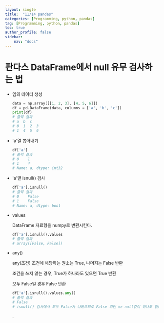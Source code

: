 ```yaml
---
layout: single
title:  "11/14 pandas"
categories: [Programming, python, pandas]
tag: [Programming, python, pandas]
toc: true
author_profile: false
sidebar:
    nav: "docs"
---
```


# 판다스 DataFrame에서 null 유무 검사하는 법 

* 임의 데이터 생성

  ```python
  data = np.array([[1, 2, 3], [4, 5, 6]])
  df = pd.DataFrame(data, columns = ['a', 'b', 'c'])
  print(df)
  # 출력 결과
  # a  b  c
  # 0  1  2  3
  # 1  4  5  6
  ```

* 'a'열 뽑아내기

  ```python
  df['a']
  # 출력 결과
  # 0    1
  # 1    4
  # Name: a, dtype: int32
  ```

* 'a'열 isnull() 검사

  ```python
  df['a'].isnull()
  # 출력 결과
  # 0    False
  # 1    False
  # Name: a, dtype: bool
  ```

* values

  DataFrame 자료형을 numpy로 변환시킨다.

  ```python
  df['a'].isnull().values
  # 출력 결과
  # array([False, False])
  ```

* any()

  any(조건) 조건에 해당하는 원소는 True, 나머지는 False 반환

  조건을 쓰지 않는 경우, True가 하나라도 있으면 True 반환

  모두 False일 경우 False 반환

  ```python
  df['a'].isnull().values.any()
  # 출력 결과
  # False
  # isnull() 검사에서 모두 False가 나왔으므로 False 리턴 => null값이 하나도 없다.
  ```

  .